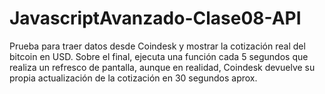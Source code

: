 # JavascriptAvanzado-Clase08-API


Prueba para traer datos desde Coindesk y mostrar la cotización real del bitcoin en USD. Sobre el final, ejecuta una función cada 5 segundos que realiza un refresco de pantalla, aunque en realidad, Coindesk devuelve su propia actualización de la cotización en 30 segundos aprox.

